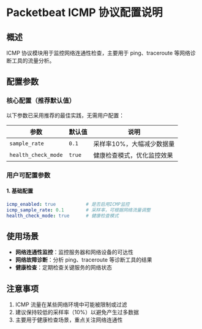 # Packetbeat ICMP 协议配置说明

## 概述

ICMP 协议模块用于监控网络连通性检查，主要用于 ping、traceroute 等网络诊断工具的流量分析。

## 配置参数

### 核心配置（推荐默认值）

以下参数已采用推荐的最佳实践，无需用户配置：

| 参数 | 默认值 | 说明 |
|------|-------|------|
| `sample_rate` | `0.1` | 采样率10%，大幅减少数据量 |
| `health_check_mode` | `true` | 健康检查模式，优化监控效果 |

### 用户可配置参数

#### 1. 基础配置

```yaml
icmp_enabled: true           # 是否启用ICMP监控
icmp_sample_rate: 0.1        # 采样率，可根据网络流量调整
health_check_mode: true      # 健康检查模式
```

## 使用场景

- **网络连通性监控**：监控服务器和网络设备的可达性
- **网络故障诊断**：分析 ping、traceroute 等诊断工具的结果
- **健康检查**：定期检查关键服务的网络状态

## 注意事项

1. ICMP 流量在某些网络环境中可能被限制或过滤
2. 建议保持较低的采样率（10%）以避免产生过多数据
3. 主要用于健康检查场景，重点关注网络连通性

